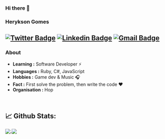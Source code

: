 ### Hi there 👋

### Herykson Gomes

[![Twitter Badge](https://img.shields.io/badge/-Herykson_Gomes-1ca0f1?style=flat-square&logo=twitter&logoColor=white&link=https://twitter.com/HeryksonGomes)](https://twitter.com/HeryksonGomes)  [![Linkedin Badge](https://img.shields.io/badge/-Herykson_Gomes-blue?style=flat-square&logo=Linkedin&logoColor=white&link=https://www.linkedin.com/in/herykson-gomes//)](https://www.linkedin.com/in/herykson-gomes/) [![Gmail Badge](https://img.shields.io/badge/-heryksonsouza@gmail.com-c14438?style=flat-square&logo=Gmail&logoColor=white&link=mailto:heryksonsouza@gmail.com)](mailto:heryksonsouza@gmail.com)
---------------------------------------------------------------------------------------------------------------------------------------------------------------------------------
### About

-  **Learning :** Software Developer :zap:	
-  **Languages :** Ruby, C#, JavaScript
-  **Hobbies :** Game dev & Music :headphones:
-  **Fact :** First solve the problem, then write the code :heart: 
-  **Organisation :** Hop

</br>

## 📈 **Github Stats:**

<a href="https://github.com/KarthikNayak024">
<img align="center" src="https://github-readme-stats.vercel.app/api?username=heryksongomes&show_icons=true&include_all_commits=true&theme=blue-green&count_private=true">
</a>
<a href="https://github.com/heryksongomes/github-readme-stats">
<img align="center" src="https://github-readme-stats.anuraghazra1.vercel.app/api/top-langs/?username=heryksongomes&layout=compact&theme=blue-green" />
</a>
